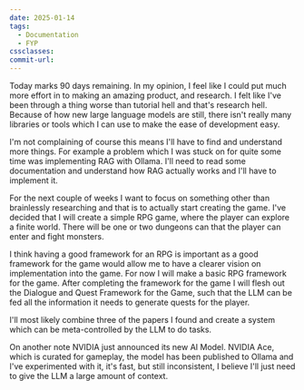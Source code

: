 ```yaml
---
date: 2025-01-14
tags:
  - Documentation
  - FYP
cssclasses: 
commit-url:
---
```

Today marks 90 days remaining. In my opinion, I feel like I could put much more effort in to making an amazing product, and research. I felt like I've been through a thing worse than tutorial hell and that's research hell. Because of how new large language models are still, there isn't really many libraries or tools which I can use to make the ease of development easy. 

I'm not complaining of course this means I'll have to find and understand more things. For example a problem which I was stuck on for quite some time was implementing RAG with Ollama. I'll need to read some documentation and understand how RAG actually works and I'll have to implement it.

For the next couple of weeks I want to focus on something other than brainlessly researching and that is to actually start creating the game. I've decided that I will create a simple RPG game, where the player can explore a finite world. There will be one or two dungeons can that the player can enter and fight monsters.

I think having a good framework for an RPG is important as a good framework for the game would allow me to have a clearer vision on implementation into the game.
For now I will make a basic RPG framework for the game. After completing the framework for the game I will flesh out the Dialogue and Quest Framework for the Game, such that the LLM can be fed all the information it needs to generate quests for the player.

I'll most likely combine three of the papers I found and create a system which can be meta-controlled by the LLM to do tasks.

On another note NVIDIA just announced its new AI Model. NVIDIA Ace, which is curated for gameplay, the model has been published to Ollama and I've experimented with it, it's fast, but still inconsistent, I believe I'll just need to give the LLM a large amount of context. 